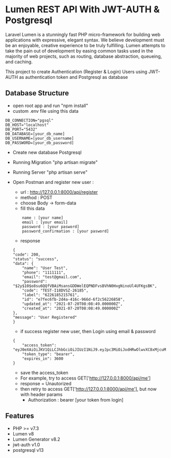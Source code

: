 # Lumen REST API With JWT-AUTH & Postgresql

Laravel Lumen is a stunningly fast PHP micro-framework for building web applications with expressive, elegant syntax. We believe development must be an enjoyable, creative experience to be truly fulfilling. Lumen attempts to take the pain out of development by easing common tasks used in the majority of web projects, such as routing, database abstraction, queueing, and caching.

This project to create Authentication (Register & Login) Users using JWT-AUTH as authentication token and Postgresql as database
## Database Structure 
- open root app and run "npm install"
- custom .env file using this data
```
DB_CONNECTION="pgsql"
DB_HOST="localhost"
DB_PORT="5432"
DB_DATABASE=[your_db_name]
DB_USERNAME=[your_db_username]
DB_PASSWORD=[your_db_password]
```
- Create new database Postgresql
- Running Migration "php artisan migrate"
- Running Server "php artisan serve"
- Open Postman and register new user :
    - url : http://127.0.0.1:8000/api/register
    - method : POST
    - choose Body -> form-data
    - fill this data
    ```
        name : [your name]
        email : [your email]
        password : [your pasword]
        password_confirmation : [your pasword]
    ```
    - response
    ```
    {
    "code": 200,
    "status": "success",
    "data": {
        "name": "User Test",
        "phone": "1111111",
        "email": "test@gmail.com",
        "password": "$2y$10$o8su6QQfVBAiMsansGDDWelEQPNDFvsBVhN0HxgNinoUl4UFKgsBK",
        "code": "TEST-I18DVSZ-26185",
        "label": "6226185215761",
        "id": "e7fec6fb-2d4a-416c-966d-6f2c56226858",
        "updated_at": "2021-07-20T08:08:49.000000Z",
        "created_at": "2021-07-20T08:08:49.000000Z"
    },
    "message": "User Registered"
    }
    ```
    - if success register new user, then Login using email & password

    ```
    {
        "access_token": "eyJ0eXAiOiJKV1QiLCJhbGciOiJIUzI1NiJ9.eyJpc3MiOiJodHRwOlwvXC8xMjcuMC4wLjE6ODAwMFwvYXBpXC9sb2dpbiIsImlhdCI6MTYyNjc2ODczNSwiZXhwIjoxNjI2NzcyMzM1LCJuYmYiOjE2MjY3Njg3MzUsImp0aSI6IjZnbHlkUHpXcFFRZk1WTmkiLCJzdWIiOiJlN2ZlYzZmYi0yZDRhLTQxNmMtOTY2ZC02ZjJjNTYyMjY4NTgiLCJwcnYiOiIyM2JkNWM4OTQ5ZjYwMGFkYjM5ZTcwMWM0MDA4NzJkYjdhNTk3NmY3In0.LiJuXawsEXYmkzafYyps9FUePgHbIug1Zbl4emSVhxs",
        "token_type": "bearer",
        "expires_in": 3600
    }    
    ```
    - save the access_token
    - For example, try to access GET['http://127.0.0.1:8000/api/me']
    - response = Unautorized
    - then retry to access GET['http://127.0.0.1:8000/api/me'], but now with header params 
        - Authorization : bearer [your token from login]
    
## Features
- PHP >= v7.3
- Lumen v8
- Lumen Generator v8.2
- jwt-auth v1.0
- postgresql v13
